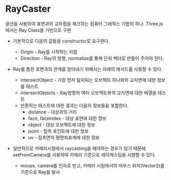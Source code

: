 # RayCaster

광선을 사용하여 표면과의 교차점을 체크하는 컴퓨터 그래픽스 기법의 하나. Three.js에서는 Ray Class를 기반으로 구현

+ 기본적으로 다음의 값들을 constructor로 요구한다.
  + Origin - Ray를 시작하는 지점
  + Direction - Ray의 방향, normalize를 통해 단위 벡터로 만들어 주어야 한다.

+ Ray를 통한 표면과의 관계를 알아내기 위해서는 아래의 메서드를 사용할 수 있다.
  + intersectObject - 가장 먼저 탐지되는 오브젝트 하나와의 교차면에 대한 정보를 테스트
  + intersectObjects - Ray방향의 여러 오브젝트와의 교차면에 대한 배열을 테스트
  + 반환하는 테스트에 대한 결과는 다음의 정보들을 포함한다.
    + distance - 대상과의 거리
    + face, faceIndex - 대상 표면에 대한 정보
    + object - 대상 오브젝트에 대한 정보
    + point - 접촉 포인트에 대한 정보
    + uv - 접촉면의 평면좌표계에 대한 정보

+ 일반적으로 카메라시점에서 raycasting을 해야하는 경우가 많기 때문에 setFromCamera를 사용하여 카메라 기준으로 레이캐스팅을 시행할 수 있다.
  + mouse, camera를 인자로 받고, 카메라 시점에서의 마우스 위치(Vector2)를 기준으로 Ray를 발사
